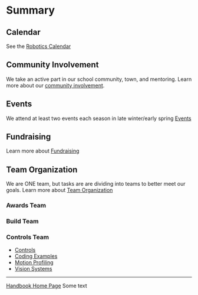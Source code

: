# Summary

## Calendar
See the [Robotics Calendar](https://calendar.google.com/calendar/embed?src=c_65q334j3dtu6esf7f0solmu91o%40group.calendar.google.com&ctz=America%2FDetroit)

## Community Involvement
We take an active part in our school community, town, and mentoring. Learn more about our [community involvement](../main/Community.md).

## Events
We attend at least two events each season in late winter/early spring [Events](../main/Events.md)

## Fundraising
Learn more about [Fundraising](../main/Fundraising.md)

## Team Organization
We are ONE team, but tasks are are dividing into teams to better meet our goals. Learn more about [Team Organization](..main/TeamOrganization.md)

### Awards Team

### Build Team

### Controls Team
- [Controls](https://github.com/CyberCoyotes/Handbook/blob/main/Controls.md)
- [Coding Examples](../main/Controls-CodeExamples.md)
- [Motion Profiling](../main/Controls-MotionProfiling.md)
- [Vision Systems](../main/Controls-VisionSystems.md)

----
[Handbook Home Page](https://github.com/CyberCoyotes/Handbook)
Some text
